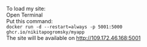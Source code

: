 To load my site:    
  Open Terminal     
  Put this command:     
    `docker run -d --restart=always -p 5001:5000 ghcr.io/nikitapogromsky/myapp`   
The site will be available on http://109.172.46.168:5001    


